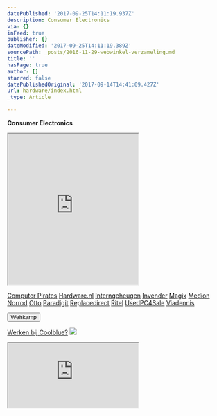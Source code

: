 ```yaml
---
datePublished: '2017-09-25T14:11:19.937Z'
description: Consumer Electronics
via: {}
inFeed: true
publisher: {}
dateModified: '2017-09-25T14:11:19.389Z'
sourcePath: _posts/2016-11-29-webwinkel-verzameling.md
title: ''
hasPage: true
author: []
starred: false
datePublishedOriginal: '2017-09-14T14:41:09.427Z'
url: hardware/index.html
_type: Article

---
```

**Consumer Electronics**

<iframe src="https://the-grid.github.io/ed-userhtml/?g=eJy9V11v2jAUfedXZEjlDfJF-Cqm6rpNq9R1e-jD-oRMcptYOE5km4Vq2n_fjQld2o6WqgSEYmzFPvcc7rGvpx8-fb-4uf3x2Up0ymet6bYBGmFjV63S9xxmrYj9sn63LPykdN0tWKSTieUOHSdfn5rhBFic6InlBeUQDrT-4CLV7Okii-5nrdaUWomEO9JOtM4ntl0URe88BBUxCaHuCd62NJUxaNKeLzgVy_ZsytLYUjJ8NGeRpVSW79uXKY1B2TqBWLLIFhCBxImRgm4Bi4KJJXBlP_wUNAVhU4TsVpi5iNsW5Yj49ebblaVXOpOMYiAmdNLeUHUN0YojdizsLTKJYBPnFIO06czaQY-zBV3QXpilxyG3BTwksWfMdNjTkkaAj3AJsidA22chcYNB3-nQND9NycgNvNHYdChxfX84cE1HEtOsyNHkgHUuQanm_mqFoXLdD4wMoX1WMOKNBs5gI4VixHUGA890OHb6Q893B6ZbKHKe0rBtSeCkLbK7jPOseK5M-VKJ_F7gwBs_AL8K2oj1kEjjnsOlQQqqoQxTY2ZqTcZOf-56800izqtMPPG-HIn2Q0RNc18A1V1mIj0Ksy3ewXjtohUmmsPRjogt3p60vDotbw9apXNzDFCAzGUWS5qmFGPm5Tlhh5yFy83zLCduR5OV5B1F-r7rdO7Izc-rDg6Qcp0T_xyTGL8bzmZ-p6RAPma8ew0R8jqSYoiH4O9PhODFRAjRuSulkiyvzM1EBOseVfm6tLnn--NhzejXRdEN1Qt2f7IJzqYXdYCZ1YRUNQ4N2yYEgUc0zzMmTLjVeV2Jlid5qVng958oFkVvUuwxSEOa1UEOqNq-pY3n9R2_Km1c739lTU241X7CRSAEUxFQY9tGXPkP4gD1z25n7hAtCNzgVc2wPHuLaJ_XORhBGtELNqs3vIlhDmM5EEMCqxiE2fOrMsUbO17NjJePXqybsvWaThsM0HWURiR7QqZh6e4zWZ4yGGy5f-ZMxEa3_sgf7lffPRPqdrtiI-pU8R5QFbxWb67TeEc3V_a_7oNkLQ" height="350" style=""></iframe>

[Computer Pirates][0]
[Hardware.nl][1]
[Interngeheugen][2]
[Invender][3]
[Magix][4]
[Medion][5]
[Norrod][6]
[Otto][7]
[Paradigit][8]
[Replacedirect][9]
[Ritel][10]
[UsedPC4Sale][11]
[Viadennis][12]

<button data-role="cta" style="">Wehkamp</button>

[Werken bij Coolblue?][13]
![](https://the-grid-user-content.s3-us-west-2.amazonaws.com/d4d8e480-281e-41f8-a31e-4427722137e0.png)

<iframe src="https://the-grid.github.io/ed-userhtml/?g=eJyNUD1vwjAU3P0rHt7b5wDiIzhe2s50YOno2A626jSR41IQ4r_XmLAw8ZaT7vROd8cn79u33dfnB9jYekH4HYzUCXDEIZ68EUS7A5wJpGvl8eXP6WhLmC4Y64-bTFvj9jaWUGTqypBLchnfed3pkyCES7DBNBW1MfYlYh-aV_uDyjv1jUq2SSuLZOFn9TBDFYyM7mAyy4rCJ2k5p4K7dg9DUI82Q_cblHnaB3KNii6nKzrmr-iaUai7oE2oKKMoOMprbrwVSLPklf4BTRZfcA" height="150" style=""></iframe>



[0]: http://www.computerpirates.com/
[1]: http://www.hardware.nl/
[2]: http://www.interngeheugen.com/tt/?tt=2902_12_133761_Interngeheugen&r=%2F
[3]: http://www.invender.nl/ttiv/index.php?tt=352_12_133761_Invender&r=%2F
[4]: http://www.magix.com/ap/tradetracker/?tt=2074_12_133761_Magix&r=%2F
[5]: http://tc.tradetracker.net/?c=3452&m=12&a=133761
[6]: http://www.norrod.nl/tt/index.aspx?tt=23396_12_133761_Norrod&r=%2F
[7]: http://www.otto.nl/
[8]: http://www.paradigit.nl/tt/index.aspx?tt=5043_12_133761_Paradigit&r=%2F
[9]: http://www.replacedirect.nl/
[10]: http://www.ritel.nl/telecom/?tt=668_12_133761_Ritel&r=%2F
[11]: http://tc.tradetracker.net/?c=20400&m=12&a=133761&r=UsedPC4sale&u=%2F
[12]: http://www.viadennis.nl/computer/?tt=15804_12_133761_Viadennis&r=%2F
[13]: http://prf.hn/click/camref:1100l3bs3/creativeref:1011l11074